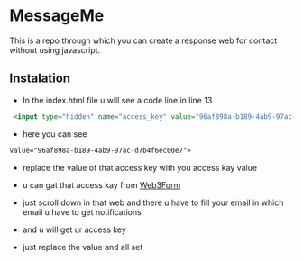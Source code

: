 # MessageMe
This is a repo through which you can create a response web for contact without using javascript.

## Instalation
- In the index.html file u will see a code line in line 13

```html
 <input type="hidden" name="access_key" value="96af898a-b189-4ab9-97ac-d7b4f6ec00e7">
````

- here you can see
```html
value="96af898a-b189-4ab9-97ac-d7b4f6ec00e7">
```

- replace the value of that access key with you access kay value

- u can gat that access kay from [Web3Form](https://web3forms.com/)

- just scroll down in that web and there u have to fill your email in which email u have to get notifications
  
- and u will get ur access key

- just replace the value and all set
